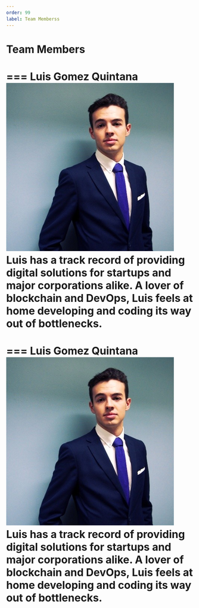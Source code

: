 ```yaml
---
order: 99
label: Team Memberss
---
```


# Team Members


=== Luis Gomez Quintana
![](luisphoto.png)
Luis has a track record of providing digital solutions for startups and major corporations alike. A lover of blockchain and DevOps, Luis feels at home developing and coding its way out of bottlenecks.
===

=== Luis Gomez Quintana
![](luisphoto.png)
Luis has a track record of providing digital solutions for startups and major corporations alike. A lover of blockchain and DevOps, Luis feels at home developing and coding its way out of bottlenecks.
===


